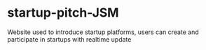 # startup-pitch-JSM
Website used to introduce startup platforms, users can create and participate in startups with realtime update
